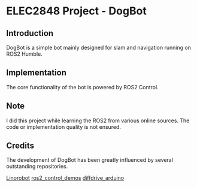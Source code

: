 # ELEC2848 Project - DogBot

## Introduction

DogBot is a simple bot mainly designed for slam and navigation running on ROS2 Humble.

## Implementation

The core functionality of the bot is powered by ROS2 Control.

## Note

I did this project while learning the ROS2 from various online sources. The code or implementation quality is not ensured.

## Credits

The development of DogBot has been greatly influenced by several outstanding repositories.

[Linorobot](https://linorobot.org/)
[ros2_control_demos](https://github.com/ros-controls/ros2_control_demos)
[diffdrive_arduino](https://github.com/joshnewans/diffdrive_arduino/tree/humble)
